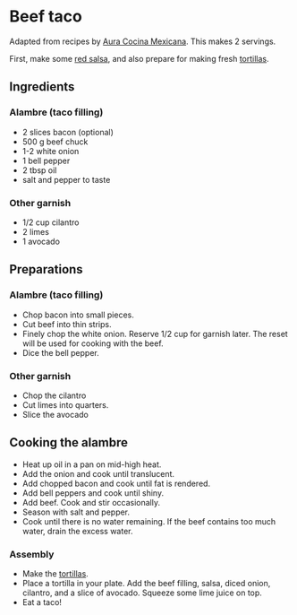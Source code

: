 # Beef taco

Adapted from recipes by [Aura Cocina Mexicana](https://www.auramexcooking.com).
This makes 2 servings.

First, make some [red salsa](./mexican_salsa.md),
and also prepare for making fresh [tortillas](./mexican_tortilla.md).

## Ingredients

### Alambre (taco filling)

- 2 slices bacon (optional)
- 500 g beef chuck
- 1-2 white onion
- 1 bell pepper
- 2 tbsp oil
- salt and pepper to taste

### Other garnish

- 1/2 cup cilantro
- 2 limes
- 1 avocado


## Preparations

### Alambre (taco filling)

- Chop bacon into small pieces.
- Cut beef into thin strips.
- Finely chop the white onion. Reserve 1/2 cup for garnish later. The reset will be used for cooking with the beef.
- Dice the bell pepper.

### Other garnish

- Chop the cilantro
- Cut limes into quarters.
- Slice the avocado


## Cooking the alambre

- Heat up oil in a pan on mid-high heat.
- Add the onion and cook until translucent.
- Add chopped bacon and cook until fat is rendered.
- Add bell peppers and cook until shiny.
- Add beef. Cook and stir occasionally.
- Season with salt and pepper.
- Cook until there is no water remaining. If the beef contains too much water, drain the excess water.


### Assembly

- Make the [tortillas](./mexican_tortilla.md).
- Place a tortilla in your plate. Add the beef filling, salsa, diced onion, cilantro, and a slice of avocado. Squeeze some lime juice on top.
- Eat a taco!
